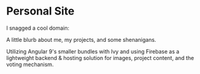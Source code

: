 # Personal Site

I snagged a cool domain: [](https://www.michaelmancini.cool) 

A little blurb about me, my projects, and some shenanigans.

Utilizing Angular 9's smaller bundles with Ivy and using Firebase as a lightweight backend & hosting solution for images, project content, and the voting mechanism.
